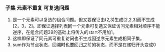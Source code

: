 ### 子集 元素不重复 可复选问题
1. 是一个元素可以复选的组合问题。但又要保证由(2,3)生成[2,2,3]而不生成[2，3，2]。即保证选择列表同一个元素可复选又保证访问元素相对顺序不能逆序，在组合问题39的基础上将传入的start不用加1。
2. 这样即保证了同元素可重复访问也不生成因逆序元素生成相同子集。
3. sum作为节点状态，回溯时也要回归之前的状态，而不是在递归开头变成0